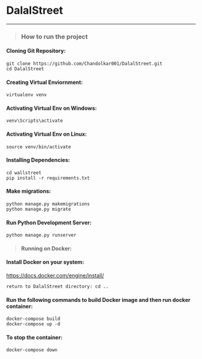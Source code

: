 ﻿# DalalStreet

---

> ### **How to run the project**

#### Cloning Git Repository:
```
git clone https://github.com/Chandolkar001/DalalStreet.git
cd DalalStreet
```

#### Creating Virtual Enviornment:
```
virtualenv venv
```
#### Activating Virtual Env on Windows:
```
venv\Scripts\activate
```

#### Activating Virtual Env on Linux:
```
source venv/bin/activate
```

#### Installing Dependencies:
```
cd wallstreet
pip install -r requirements.txt
```
#### Make migrations:
```
python manage.py makemigrations
python manage.py migrate
```
#### Run Python Development Server:
```
python manage.py runserver
```
> #### Running on Docker:
#### Install Docker on your system:
<href>https://docs.docker.com/engine/install/</href>
```
return to DalalStreet directory: cd ..
```
#### Run the following commands to build Docker image and then run docker container:
```
docker-compose build
docker-compose up -d
```
#### To stop the container:
```
docker-compose down
```






